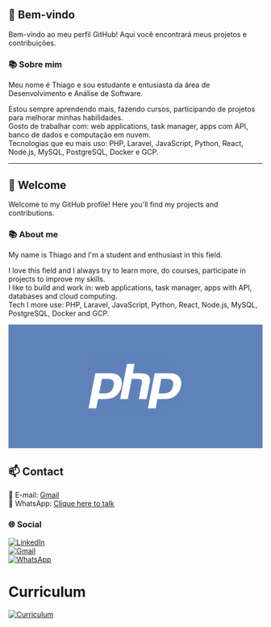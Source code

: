 ## 👋 Bem-vindo

Bem-vindo ao meu perfil GitHub! Aqui você encontrará meus projetos e contribuições.  

### 📚 Sobre mim

Meu nome é Thiago e sou estudante e entusiasta da área de Desenvolvimento e Análise de Software.  

Estou sempre aprendendo mais, fazendo cursos, participando de projetos para melhorar minhas habilidades.  
Gosto de trabalhar com: web applications, task manager, apps com API, banco de dados e computação em nuvem.  
Tecnologias que eu mais uso: PHP, Laravel, JavaScript, Python, React, Node.js, MySQL, PostgreSQL, Docker e GCP.  

---

## 👋 Welcome

Welcome to my GitHub profile! Here you'll find my projects and contributions.  

### 📚 About me

My name is Thiago and I'm a student and enthusiast in this field.  

I love this field and I always try to learn more, do courses, participate in projects to improve my skills.  
I like to build and work in: web applications, task manager, apps with API, databases and cloud computing.  
Tech I more use: PHP, Laravel, JavaScript, Python, React, Node.js, MySQL, PostgreSQL, Docker and GCP.  

<p align="center">
  <img src="assets/php.png" alt="Screenshot" width="600"/>
</p>

## 📫 Contact

📧 E-mail: [Gmail](mailto:seuemail@exemplo.com)  
📱 WhatsApp: [Clique here to talk](https://wa.me/5521987654321)  

### 🌐 Social

[![LinkedIn](https://img.shields.io/badge/LinkedIn-0077B5?style=for-the-badge&logo=linkedin&logoColor=white)](https://linkedin.com/in/thiago-de-carvalho-02b925271)  
[![Gmail](https://img.shields.io/badge/Gmail-D14836?style=for-the-badge&logo=gmail&logoColor=white)](mailto:tcarva94@gmail.com)   
[![WhatsApp](https://img.shields.io/badge/WhatsApp-25D366?style=for-the-badge&logo=whatsapp&logoColor=white)](https://wa.me/5521972974602)  

# Curriculum

[![Curriculum](https://img.shields.io/badge/Currículo-4285F4?style=for-the-badge&logo=googledrive&logoColor=white)](https://onlinecurriculo.com.br/r/eo2yTQt2e)  
